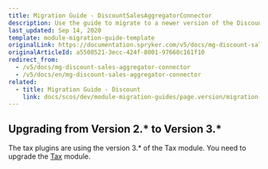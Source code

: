 ```yaml
---
title: Migration Guide - DiscountSalesAggregatorConnector
description: Use the guide to migrate to a newer version of the DiscountSalesAggregatorConnector module.
last_updated: Sep 14, 2020
template: module-migration-guide-template
originalLink: https://documentation.spryker.com/v5/docs/mg-discount-sales-aggregator-connector
originalArticleId: a5508521-3ecc-424f-8001-97660c161f10
redirect_from:
  - /v5/docs/mg-discount-sales-aggregator-connector
  - /v5/docs/en/mg-discount-sales-aggregator-connector
related:
  - title: Migration Guide - Discount
    link: docs/scos/dev/module-migration-guides/page.version/migration-guide-discount.html
---
```


## Upgrading from Version 2.* to Version 3.*
The tax plugins are using the version 3.* of the Tax module. You need to upgrade the [Tax](/docs/scos/dev/module-migration-guides/{{page.version}}/migration-guide-tax.html) module.
